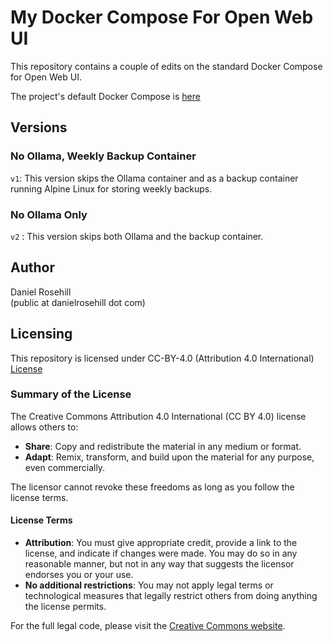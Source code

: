  # My Docker Compose For Open Web UI

This repository contains a couple of edits on the standard Docker Compose for Open Web UI.

The project's default Docker Compose is [here](https://github.com/open-webui/open-webui/blob/main/docker-compose.yaml)

## Versions

### No Ollama, Weekly Backup Container

`v1`: This version skips the Ollama container and as a backup container running Alpine Linux for storing weekly backups.

### No Ollama Only

`v2` : This version skips both Ollama and the backup container. 

## Author

Daniel Rosehill  
(public at danielrosehill dot com)

## Licensing

This repository is licensed under CC-BY-4.0 (Attribution 4.0 International) 
[License](https://creativecommons.org/licenses/by/4.0/)

### Summary of the License
The Creative Commons Attribution 4.0 International (CC BY 4.0) license allows others to:
- **Share**: Copy and redistribute the material in any medium or format.
- **Adapt**: Remix, transform, and build upon the material for any purpose, even commercially.

The licensor cannot revoke these freedoms as long as you follow the license terms.

#### License Terms
- **Attribution**: You must give appropriate credit, provide a link to the license, and indicate if changes were made. You may do so in any reasonable manner, but not in any way that suggests the licensor endorses you or your use.
- **No additional restrictions**: You may not apply legal terms or technological measures that legally restrict others from doing anything the license permits.

For the full legal code, please visit the [Creative Commons website](https://creativecommons.org/licenses/by/4.0/legalcode).